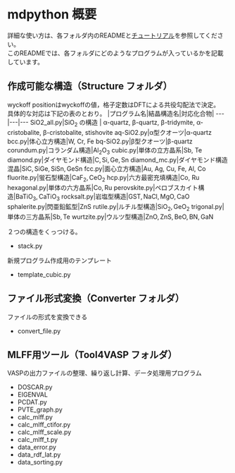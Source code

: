 # mdpython 概要

詳細な使い方は、各フォルダ内のREADMEと[チュートリアル](https://github.com/MDGroup-WatanabeLab/Tutorial)を参照してください。  
このREADMEでは、各フォルダにどのようなプログラムが入っているかを記載しています。


## 作成可能な構造（Structure フォルダ）
wyckoff positionはwyckoffの値，格子定数はDFTによる共役勾配法で決定。  
具体的な対応は下記の表のとおり。
|プログラム名|結晶構造名|対応化合物|
---|---|---
SiO2_all.py|$\mathrm {SiO_2}$ の構造 | α-quartz, β-quartz, β-tridymite,  α-cristobalite, β-cristobalite, stishovite
aq-SiO2.py|α型クオーツ|α-quartz
bcc.py|体心立方構造|W, Cr, Fe
bq-SiO2.py|β型クオーツ|β-quartz
corundum.py|コランダム構造|$\mathrm {Al_2O_3}$
cubic.py|単体の立方晶系|Sb, Te
diamond.py|ダイヤモンド構造|$\mathrm {C, Si, Ge, Sn}$
diamond_mc.py|ダイヤモンド構造混晶|$\mathrm {SiC, SiGe, SiSn, GeSn}$
fcc.py|面心立方構造|Au, Ag, Cu, Fe, Al, Co
fluorite.py|蛍石型構造|$\mathrm {CaF_2, CeO_2}$
hcp.py|六方最密充填構造|Co, Ru
hexagonal.py|単体の六方晶系|$\mathrm {Co, Ru}$
perovskite.py|ペロブスカイト構造|$\mathrm {BaTiO_3, CaTiO_3}$
rocksalt.py|岩塩型構造|$\mathrm { GST, NaCl, MgO, CaO}$
sphalerite.py|閃亜鉛鉱型|$\mathrm {ZnS}$
rutile.py|ルチル型構造|$\mathrm {SiO_2, GeO_2}$
trigonal.py|単体の三方晶系|$\mathrm {Sb, Te}$
wurtzite.py|ウルツ型構造|$\mathrm {ZnO, ZnS, BeO, BN, GaN}$

２つの構造をくっつける。
- stack.py 
  
新規プログラム作成用のテンプレート
- template_cubic.py

## ファイル形式変換（Converter フォルダ）  
ファイルの形式を変換できる
- convert_file.py

## MLFF用ツール（Tool4VASP フォルダ）  
VASPの出力ファイルの整理、繰り返し計算、データ処理用プログラム
- DOSCAR.py
- EIGENVAL
- PCDAT.py
- PVTE_graph.py
- calc_mlff.py  
- calc_mlff_ctifor.py
- calc_mlff_scale.py
- calc_mlff_t.py
- data_error.py
- data_rdf_lat.py
- data_sorting.py



